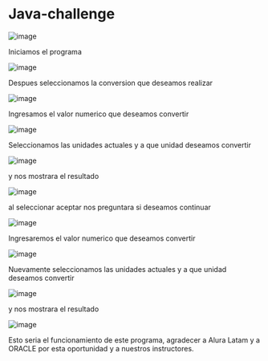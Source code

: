 # Java-challenge

![image](https://user-images.githubusercontent.com/120996924/228991491-cb5203c3-7bce-4c28-bb22-7addd028a129.png)

Iniciamos el programa

![image](https://user-images.githubusercontent.com/120996924/228991656-64f89dd3-72ad-432e-ac05-2a8a27dd8e5f.png)

Despues seleccionamos la conversion que deseamos realizar

![image](https://user-images.githubusercontent.com/120996924/228991912-98722453-fde5-4323-8903-7423f369c7f5.png)

Ingresamos el valor numerico que deseamos convertir

![image](https://user-images.githubusercontent.com/120996924/228991979-0b846710-15e6-4dba-af53-dee5b4516c4e.png)

Seleccionamos las unidades actuales y a que unidad deseamos convertir

![image](https://user-images.githubusercontent.com/120996924/228992053-f6e3c7f8-f811-4414-b0e5-c6fb78ff1ffc.png)

y nos mostrara el resultado

![image](https://user-images.githubusercontent.com/120996924/228992099-a9c2cab6-f3fb-4dbf-80f5-84ba44cfa6e1.png)

al seleccionar aceptar nos preguntara si deseamos continuar

![image](https://user-images.githubusercontent.com/120996924/228992367-0b0457d6-2613-4091-adf7-781449268344.png)

Ingresaremos el valor numerico que deseamos convertir

![image](https://user-images.githubusercontent.com/120996924/228992441-08dc08d4-eb3c-4714-a75d-4d34e5810482.png)

Nuevamente seleccionamos las unidades actuales y a que unidad deseamos convertir

![image](https://user-images.githubusercontent.com/120996924/228992512-b82e0027-b633-4ecd-8425-aac1d4348917.png)

y nos mostrara el resultado

![image](https://user-images.githubusercontent.com/120996924/228992552-abf4ee3f-b988-423e-a928-8081cdc1123a.png)


Esto seria el funcionamiento de este programa, agradecer a Alura Latam y a ORACLE por esta oportunidad y a nuestros instructores.
